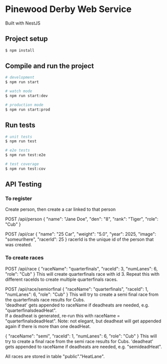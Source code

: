 # Pinewood Derby Web Service

Built with NestJS

## Project setup

```bash
$ npm install
```

## Compile and run the project

```bash
# development
$ npm run start

# watch mode
$ npm run start:dev

# production mode
$ npm run start:prod
```

## Run tests

```bash
# unit tests
$ npm run test

# e2e tests
$ npm run test:e2e

# test coverage
$ npm run test:cov
```

## API Testing

### To register
Create person, then create a car linked to that person

POST /api/person
{
    "name": "Jane Doe",
    "den": "8",
    "rank": "Tiger",
    "role": "Cub"
}

POST /api/car
{
        "name": "25 Car",
        "weight": "5.0",
        "year": 2025,
        "image": "someurlhere",
        "racerId": 25
}
racerId is the unique id of the person that was created. 

### To create races
POST /api/race 
{
    "raceName": "quarterfinals",
    "raceId": 3,
    "numLanes": 6,
    "role": "Cub"
}
This will create quarterfinals race with id 3.  Repeat this with different raceIds to create multiple quarterfinals races. 

POST /api/race/semiorfinal
{
    "raceName": "quarterfinals",
    "raceId": 1,
    "numLanes": 6,
    "role": "Cub"
}
This will try to create a semi final race from the quarterfinals race results for Cubs.  
'deadheat' gets appended to raceName if deadheats are needed, e.g. "quarterfinalsdeadHeat".  
If a deadheat is generated, re-run this with raceName = "quarterfinalsdeadHeat".
Note: not elegant, but deadheat will get appended again if there is more than one deadHeat.  

{
    "raceName": "semi",
    "raceId": 1,
    "numLanes": 6,
    "role": "Cub"
}
This will try to create a final race from the semi race results for Cubs. 
'deadheat' gets appended to raceName if deadheats are needed, e.g. "semideadHeat".

All races are stored in table "public"."HeatLane".
